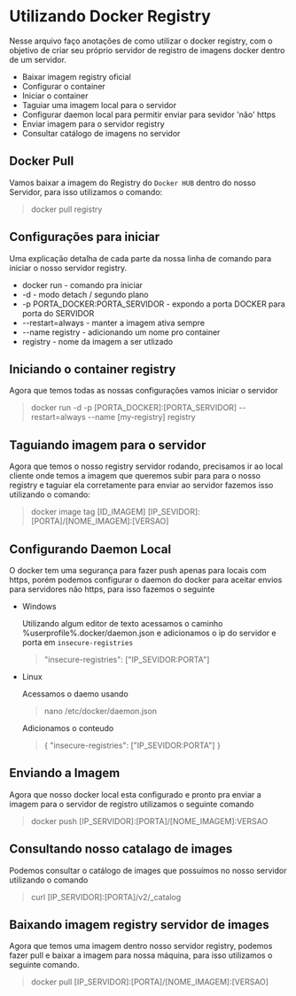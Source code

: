 # Utilizando Docker Registry

Nesse arquivo faço anotações de como utilizar o docker registry, com o objetivo de criar seu próprio servidor de registro de imagens docker dentro de um servidor.

- Baixar imagem registry oficial
- Configurar o container
- Iniciar o container
- Taguiar uma imagem local para o servidor
- Configurar daemon local para permitir enviar para sevidor 'não' https
- Enviar imagem para o servidor registry
- Consultar catálogo de imagens no servidor

## Docker Pull
Vamos baixar a imagem do Registry do ``Docker HUB`` dentro do nosso Servidor, para isso utilizamos o comando:
>docker pull registry

## Configurações para iniciar
Uma explicação detalha de cada parte da nossa linha de comando para iniciar o nosso servidor registry.

- docker run - comando pra iniciar
- -d - modo detach / segundo plano
- -p PORTA_DOCKER:PORTA_SERVIDOR - expondo a porta DOCKER para porta do SERVIDOR
- --restart=always - manter a imagem ativa sempre
- --name registry - adicionando um nome pro container
- registry - nome da imagem a ser utlizado

## Iniciando o container registry
Agora que temos todas as nossas configurações vamos iniciar o servidor
>docker run -d -p [PORTA_DOCKER]:[PORTA_SERVIDOR] --restart=always --name [my-registry] registry


## Taguiando imagem para o servidor
Agora que temos o nosso registry servidor rodando, precisamos ir ao local cliente onde temos a imagem
que queremos subir para para o nosso registry e taguiar ela corretamente para enviar ao servidor
fazemos isso utilizando o comando:
>docker image tag [ID_IMAGEM] [IP_SEVIDOR]:[PORTA]/[NOME_IMAGEM]:[VERSAO]

## Configurando Daemon Local
O docker tem uma segurança para fazer push apenas para locais com https, porém podemos configurar
o daemon do docker para aceitar envios para servidores não https, para isso fazemos o seguinte

- Windows

    Utilizando algum editor de texto acessamos o caminho %userprofile%\.docker/daemon.json e adicionamos o ip do servidor e porta em ``insecure-registries``
    >"insecure-registries": ["IP_SEVIDOR:PORTA"]

- Linux

    Acessamos o daemo usando
    >nano /etc/docker/daemon.json

    Adicionamos o conteudo
    >{ "insecure-registries": ["IP_SEVIDOR:PORTA"] }

## Enviando a Imagem
Agora que nosso docker local esta configurado e pronto pra enviar a imagem para o servidor de registro
utilizamos o seguinte comando
>docker push [IP_SERVIDOR]:[PORTA]/[NOME_IMAGEM]:VERSAO

## Consultando nosso catalago de images
Podemos consultar o catálogo de images que possuímos no nosso servidor utilizando o comando
>curl [IP_SERVIDOR]:[PORTA]/v2/_catalog


## Baixando imagem registry servidor de images
Agora que temos uma imagem dentro nosso servidor registry, podemos fazer pull e baixar a imagem para nossa máquina, para isso utilizamos o seguinte comando.
>docker pull [IP_SERVIDOR]:[PORTA]/[NOME_IMAGEM]:[VERSAO]